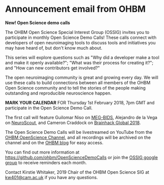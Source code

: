# Announcement email from OHBM

**New! Open Science demo calls**

The OHBM Open Science Special Interest Group (OSSIG) invites you to participate in monthly Open Science Demo Calls!  These calls connect with developers of open neuroimaging tools to discuss tools and initiatives you may have heard of, but don't know much about.

This series will explore questions such as "Why did a developer make a tool and make it openly available?"; "What was their process for creating it?"; and "How can new contributors get involved?"

The open neuroimaging community is great and growing every day. We will use these calls to build connections between all members of the OHBM Open Science community and to tell the stories of the people making outstanding and reproducible neuroscience happen.

**MARK YOUR CALENDAR** FOR Thursday 1st February 2018, 7pm GMT and participate in the Open Science Demo Call.

The first call will feature Guilomar Niso on [MEG-BIDS](https://www.biorxiv.org/content/early/2017/08/08/172684), Alejandro de la Vega on [NeuroScout](https://github.com/PsychoinformaticsLab/neuroscout), and Cameron Craddock on [Brainhack Global 2018](http://www.brainhack.org/).

The Open Science Demo Calls will be livestreamed on YouTube from the [OHBM OpenScience Channel](https://www.youtube.com/channel/UChvSitFvqGDeA1y7MJs4CGQ), and all recordings will be archived on the channel and on the [OHBM blog](https://www.ohbmbrainmappingblog.com/) for easy access.

You can find out more information at https://github.com/ohbm/OpenScienceDemoCalls or join the [OSSIG google group](open-hbm-notices@googlegroups.com) to receive reminders each month.

Contact Kirstie Whitaker, 2019 Chair of the OHBM Open Science SIG at kw401@cam.ac.uk if you have any questions.
